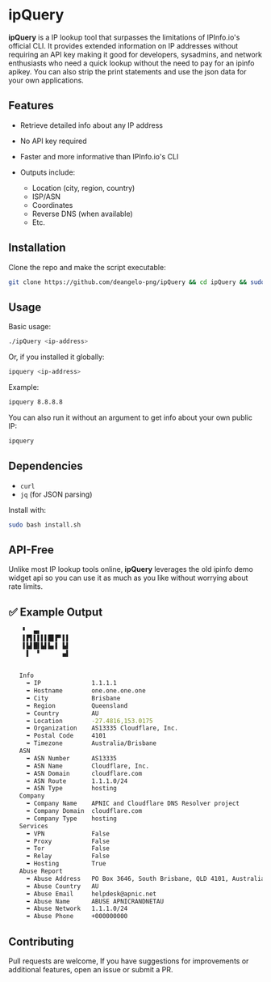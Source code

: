# ipQuery

**ipQuery** is a IP lookup tool that surpasses the limitations of IPInfo.io's official CLI. It provides extended information on IP addresses without requiring an API key making it good for developers, sysadmins, and network enthusiasts who need a quick lookup without the need to pay for an ipinfo apikey. You can also strip the print statements and use the json data for your own applications. 

## Features

* Retrieve detailed info about any IP address
* No API key required
* Faster and more informative than IPInfo.io's CLI
* Outputs include:

  * Location (city, region, country)
  * ISP/ASN
  * Coordinates
  * Reverse DNS (when available)
  * Etc.

## Installation

Clone the repo and make the script executable:

```bash
git clone https://github.com/deangelo-png/ipQuery && cd ipQuery && sudo bash install.sh
```

## Usage

Basic usage:

```bash
./ipQuery <ip-address>
```

Or, if you installed it globally:

```bash
ipquery <ip-address>
```

Example:

```bash
ipquery 8.8.8.8
```

You can also run it without an argument to get info about your own public IP:

```bash
ipquery
```

## Dependencies

* `curl`
* `jq` (for JSON parsing)

Install with:

```bash
sudo bash install.sh
```

## API-Free

Unlike most IP lookup tools online, **ipQuery** leverages the old ipinfo demo widget api so you can use it as much as you like without worrying about rate limits.

## ✅ Example Output

```bash
    ▘  ▄▖        
    ▌▛▌▌▌▌▌█▌▛▘▌▌
    ▌▙▌█▌▙▌▙▖▌ ▙▌
     ▌  ▘      ▄▌
    
    
   Info
     ➥ IP              1.1.1.1
     ➥ Hostname        one.one.one.one
     ➥ City            Brisbane
     ➥ Region          Queensland
     ➥ Country         AU
     ➥ Location        -27.4816,153.0175
     ➥ Organization    AS13335 Cloudflare, Inc.
     ➥ Postal Code     4101
     ➥ Timezone        Australia/Brisbane
   ASN
     ➥ ASN Number      AS13335
     ➥ ASN Name        Cloudflare, Inc.
     ➥ ASN Domain      cloudflare.com
     ➥ ASN Route       1.1.1.0/24
     ➥ ASN Type        hosting
   Company
     ➥ Company Name    APNIC and Cloudflare DNS Resolver project
     ➥ Company Domain  cloudflare.com
     ➥ Company Type    hosting
   Services
     ➥ VPN             False
     ➥ Proxy           False
     ➥ Tor             False
     ➥ Relay           False
     ➥ Hosting         True
   Abuse Report
     ➥ Abuse Address   PO Box 3646, South Brisbane, QLD 4101, Australia
     ➥ Abuse Country   AU
     ➥ Abuse Email     helpdesk@apnic.net
     ➥ Abuse Name      ABUSE APNICRANDNETAU
     ➥ Abuse Network   1.1.1.0/24
     ➥ Abuse Phone     +000000000
```

## Contributing

Pull requests are welcome, If you have suggestions for improvements or additional features, open an issue or submit a PR.
